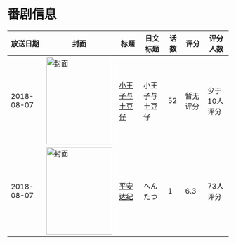 # 番剧信息

|放送日期|封面|标题|日文标题|话数|评分|评分人数|
|---|---|---|---|---|---|---|
|2018-08-07|<img src="//lain.bgm.tv/pic/cover/c/97/60/261143_bg20q.jpg" alt="封面" style="width:150px;height:200px;object-fit:cover;">|[小王子与土豆仔](https://bangumi.tv/subject/261143)|小王子与土豆仔|52|暂无评分|少于10人评分|
|2018-08-07|<img src="//lain.bgm.tv/pic/cover/c/ec/46/280200_o9g4o.jpg" alt="封面" style="width:150px;height:200px;object-fit:cover;">|[平安达纪](https://bangumi.tv/subject/280200)|へんたつ|1|6.3|73人评分|
